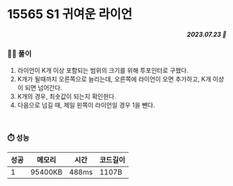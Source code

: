# 15565 S1 귀여운 라이언
##### <p align="right"> 2023.07.23 📆 </p> 

 
### 👩‍🏫 풀이
1. 라이언이 K개 이상 포함되는 범위의 크기를 위해 투포인터로 구했다.
2. K개가 될때까지 오른쪽으로 늘리는데, 오른쪽에 라이언이 오면 추가하고, K개 이상이 되면 넘어간다.
3. K개의 경우, 최솟값이 되는지 확인한다.
4. 다음으로 넘길 때, 제일 왼쪽이 라이언일 경우 1을 뺀다.

<br>

### ⏱️ 성능

성공 |메모리 | 시간 | 코드길이
---|---|---|---|
1|95400KB|488ms|1107B

<br>
